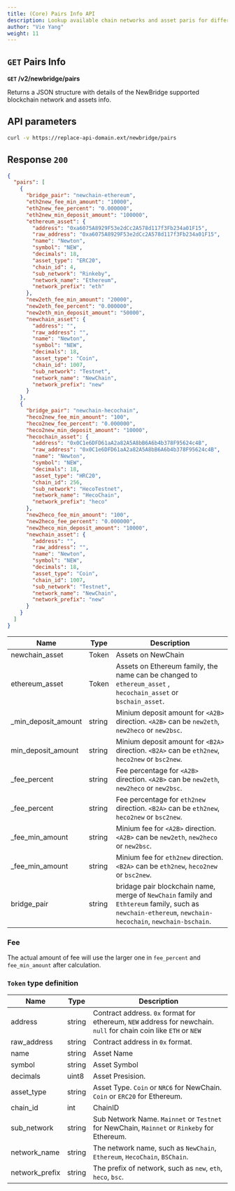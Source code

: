 ```yaml
---
title: (Core) Pairs Info API
description: Lookup available chain networks and asset paris for different bridge directions
author: "Vie Yang"
weight: 11
---
```


## `GET` Pairs Info

**`GET` /v2/newbridge/pairs**

Returns a JSON structure with details of the NewBridge supported blockchain network and assets info.

## API parameters

```bash
curl -v https://replace-api-domain.ext/newbridge/pairs
```

## Response `200`

```json
{
  "pairs": [
    {
      "bridge_pair": "newchain-ethereum",
      "eth2new_fee_min_amount": "10000",
      "eth2new_fee_percent": "0.000000",
      "eth2new_min_deposit_amount": "100000",
      "ethereum_asset": {
        "address": "0xa6075A8929F53e2dCc2A578d117f3Fb234a01F15",
        "raw_address": "0xa6075A8929F53e2dCc2A578d117f3Fb234a01F15",
        "name": "Newton",
        "symbol": "NEW",
        "decimals": 18,
        "asset_type": "ERC20",
        "chain_id": 4,
        "sub_network": "Rinkeby",
        "network_name": "Ethereum",
        "network_prefix": "eth"
      },
      "new2eth_fee_min_amount": "20000",
      "new2eth_fee_percent": "0.000000",
      "new2eth_min_deposit_amount": "50000",
      "newchain_asset": {
        "address": "",
        "raw_address": "",
        "name": "Newton",
        "symbol": "NEW",
        "decimals": 18,
        "asset_type": "Coin",
        "chain_id": 1007,
        "sub_network": "Testnet",
        "network_name": "NewChain",
        "network_prefix": "new"
      }
    },
    {
      "bridge_pair": "newchain-hecochain",
      "heco2new_fee_min_amount": "100",
      "heco2new_fee_percent": "0.000000",
      "heco2new_min_deposit_amount": "10000",
      "hecochain_asset": {
        "address": "0x0C1e6DFD61aA2a82A5A8bB6A6b4b378F95624c4B",
        "raw_address": "0x0C1e6DFD61aA2a82A5A8bB6A6b4b378F95624c4B",
        "name": "Newton",
        "symbol": "NEW",
        "decimals": 18,
        "asset_type": "HRC20",
        "chain_id": 256,
        "sub_network": "HecoTestnet",
        "network_name": "HecoChain",
        "network_prefix": "heco"
      },
      "new2heco_fee_min_amount": "100",
      "new2heco_fee_percent": "0.000000",
      "new2heco_min_deposit_amount": "10000",
      "newchain_asset": {
        "address": "",
        "raw_address": "",
        "name": "Newton",
        "symbol": "NEW",
        "decimals": 18,
        "asset_type": "Coin",
        "chain_id": 1007,
        "sub_network": "Testnet",
        "network_name": "NewChain",
        "network_prefix": "new"
      }
    }
  ]
}
```

| Name                      | Type   | Description                                                                                                                                             |
| ------------------------- | ------ | ------------------------------------------------------------------------------------------------------------------------------------------------------- |
| newchain_asset            | Token  | Assets on NewChain                                                                                                                                      |
| ethereum_asset            | Token  | Assets on Ethereum family, the name can be changed to `ethereum_asset` , `hecochain_asset` or `bschain_asset`.                                          |
| <A2B>\_min_deposit_amount | string | Minium deposit amount for `<A2B>` direction. `<A2B>` can be `new2eth`, `new2heco` or `new2bsc`.                                                         |
| <B2A>min_deposit_amount   | string | Minium deposit amount for `<B2A>` direction. `<B2A>` can be `eth2new`, `heco2new` or `bsc2new`.                                                         |
| <A2B>\_fee_percent        | string | Fee percentage for `<A2B>` direction. `<A2B>` can be `new2eth`, `new2heco` or `new2bsc`.                                                                |
| <B2A>\_fee_percent        | string | Fee percentage for `eth2new` direction. `<B2A>` can be `eth2new`, `heco2new` or `bsc2new`.                                                              |
| <A2B>\_fee_min_amount     | string | Minium fee for `<A2B>` direction. `<A2B>` can be `new2eth`, `new2heco` or `new2bsc`.                                                                    |
| <B2A>\_fee_min_amount     | string | Minium fee for `eth2new` direction. `<B2A>` can be `eth2new`, `heco2new` or `bsc2new`.                                                                  |
| bridge_pair               | string | bridage pair blockchain name, merge of `NewChain` family and `Ethtereum` family, such as `newchain-ethereum`, `newchain-hecochain`, `newchain-bschain`. |

### Fee

The actual amount of fee will use the larger one in `fee_percent` and `fee_min_amount` after calculation.

### `Token` type definition

| Name           | Type   | Description                                                                                                       |
| -------------- | ------ | ----------------------------------------------------------------------------------------------------------------- |
| address        | string | Contract address. `0x` format for ethereum, `NEW` address for newchain. `null` for chain coin like `ETH` or `NEW` |
| raw_address    | string | Contract address in `0x` format.                                                                                  |
| name           | string | Asset Name                                                                                                        |
| symbol         | string | Asset Symbol                                                                                                      |
| decimals       | uint8  | Asset Presision.                                                                                                  |
| asset_type     | string | Asset Type. `Coin` or `NRC6` for NewChain. `Coin` or `ERC20` for Ethereum.                                        |
| chain_id       | int    | ChainID                                                                                                           |
| sub_network    | string | Sub Network Name. `Mainnet` or `Testnet` for NewChain, `Mainnet` or `Rinkeby` for Ethereum.                       |
| network_name   | string | The network name, such as `NewChain`, `Ethereum`, `HecoChain`, `BSChain`.                                         |
| network_prefix | string | The prefix of network, such as `new`, `eth`, `heco`, `bsc`.                                                       |

